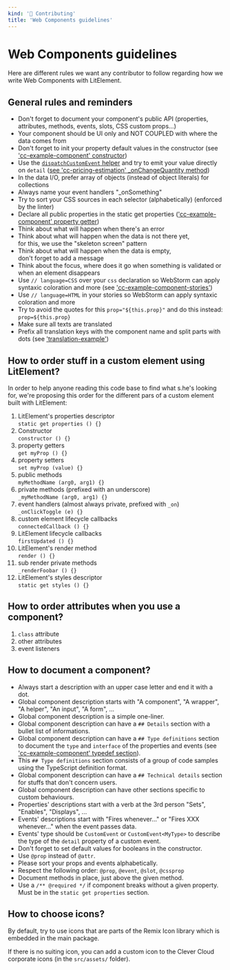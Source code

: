 ```yaml
---
kind: '👋 Contributing'
title: 'Web Components guidelines'
---
```


# Web Components guidelines

Here are different rules we want any contributor to follow regarding how we write Web Components with LitElement.

## General rules and reminders

* Don't forget to document your component's public API (properties, attributes, methods, events, slots, CSS custom props...)
* Your component should be UI only and NOT COUPLED with where the data comes from
* Don't forget to init your property default values in the constructor (see ['cc-example-component' constructor](https://github.com/CleverCloud/clever-components/blob/master/docs/cc-example-component.js#L76))
* Use the [`dispatchCustomEvent` helper](https://github.com/CleverCloud/clever-components/blob/9c8b046d21a734159b007646f042eb8053297168/src/lib/events.js) and try to emit your value directly on `detail` ([see 'cc-pricing-estimation' _onChangeQuantity method](https://github.com/CleverCloud/clever-components/blob/master/src/pricing/cc-pricing-estimation.js#L83))
* In the data I/O, prefer array of objects (instead of object literals) for collections
* Always name your event handlers "_onSomething"
* Try to sort your CSS sources in each selector (alphabetically) (enforced by the linter)
* Declare all public properties in the static get properties (['cc-example-component' property getter](https://github.com/CleverCloud/clever-components/blob/master/docs/cc-example-component.js))
* Think about what will happen when there's an error
* Think about what will happen when the data is not there yet, <br/> for this, we use the "skeleton screen" pattern
* Think about what will happen when the data is empty, <br/> don't forget to add a message
* Think about the focus, where does it go when something is validated or when an element disappears
* Use `// language=CSS` over your `css` declaration so WebStorm can apply syntaxic coloration and more (see ['cc-example-component-stories'](https://github.com/CleverCloud/clever-components/blob/master/docs/cc-example-component.stories.js#L18))
* Use `// language=HTML` in your stories so WebStorm can apply syntaxic coloration and more
* Try to avoid the quotes for this `prop="${this.prop}"` and do this instead: `prop=${this.prop}`
* Make sure all texts are translated
* Prefix all translation keys with the component name and split parts with dots (see ['translation-example'](https://github.com/CleverCloud/clever-components/blob/master/docs/translations.example.js#L37))

## How to order stuff in a custom element using LitElement?

In order to help anyone reading this code base to find what s.he's looking for,
we're proposing this order for the different pars of a custom element built with LitElement:

1. LitElement's properties descriptor <br/> `static get properties () {}`
1. Constructor <br/> `constructor () {}`
1. property getters <br/> `get myProp () {}`
1. property setters <br/> `set myProp (value) {}`
1. public methods <br/> `myMethodName (arg0, arg1) {}`
1. private methods (prefixed with an underscore) <br/> `_myMethodName (arg0, arg1) {}`
1. event handlers (almost always private, prefixed with `_on`) <br/> `_onClickToggle (e) {}`
1. custom element lifecycle callbacks <br/> `connectedCallback () {}`
1. LitElement lifecycle callbacks <br/> `firstUpdated () {}`
1. LitElement's render method <br/> `render () {}`
1. sub render private methods <br/> `_renderFoobar () {}`
1. LitElement's styles descriptor <br/> `static get styles () {}`

## How to order attributes when you use a component?

1. `class` attribute
1. other attributes
1. event listeners

## How to document a component?

* Always start a description with an upper case letter and end it with a dot.
* Global component description starts with "A component", "A wrapper", "A helper", "An input", "A form", ...
* Global component description is a simple one-liner.
* Global component description can have a `## Details` section with a bullet list of informations.
* Global component description can have a `## Type definitions` section to document the `type` and `interface` of the properties and events (see ['cc-example-component' typedef section](https://github.com/CleverCloud/clever-components/blob/master/docs/cc-example-component.js#L80)).
* This `## Type definitions` section consists of a group of code samples using the TypeScript definition format.
* Global component description can have a `## Technical details` section for stuffs that don't concern users.
* Global component description can have other sections specific to custom behaviours.
* Properties' descriptions start with a verb at the 3rd person "Sets", "Enables", "Displays", ...
* Events' descriptions start with "Fires whenever..." or "Fires XXX whenever..." when the event passes data.
* Events' type should be `CustomEvent` or `CustomEvent<MyType>` to describe the type of the `detail` property of a custom event.
* Don't forget to set default values for booleans in the constructor.
* Use `@prop` instead of `@attr`.
* Please sort your props and events alphabetically.
* Respect the following order: `@prop`, `@event`, `@slot`, `@cssprop`
* Document methods in place, just above the given method.
* Use a `/** @required */` if component breaks without a given property. Must be in the `static get properties` section.

## How to choose icons?

By default, try to use icons that are parts of the Remix Icon library which is embedded in the main package.

If there is no suiting icon, you can add a custom icon to the Clever Cloud corporate icons (in the `src/assets/` folder).

<cc-notice intent="info" message="The custom icon must be in SVG format, with no hard-coded color and not relying on `stroke`. Its design should match the other icons as well."></cc-notice>
